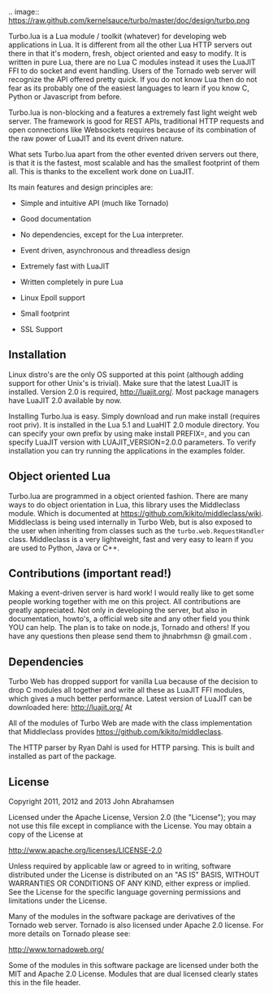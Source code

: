 .. image:: https://raw.github.com/kernelsauce/turbo/master/doc/design/turbo.png

Turbo.lua is a Lua module / toolkit (whatever) for developing web applications in Lua. It is different from all the other Lua HTTP servers out there in that it's modern, fresh, object oriented and easy to modify.
It is written in pure Lua, there are no Lua C modules instead it uses the LuaJIT FFI to do socket and event handling. Users of the Tornado web server will recognize the API offered pretty quick.
If you do not know Lua then do not fear as its probably one of the easiest languages to learn if you know C, Python or Javascript from before.

Turbo.lua is non-blocking and a features a extremely fast light weight web server. The framework is good for REST APIs, traditional HTTP requests and open connections like Websockets requires because of its combination of the raw
power of LuaJIT and its event driven nature.

What sets Turbo.lua apart from the other evented driven servers out there, is that it is the fastest, most scalable and has the smallest footprint of them all. This is thanks to the excellent work done on LuaJIT.

Its main features and design principles are:

- Simple and intuitive API (much like Tornado)

- Good documentation

- No dependencies, except for the Lua interpreter.

- Event driven, asynchronous and threadless design

- Extremely fast with LuaJIT

- Written completely in pure Lua

- Linux Epoll support

- Small footprint

- SSL Support

Installation
------------
Linux distro's are the only OS supported at this point (although adding support for other Unix's is trivial).
Make sure that the latest LuaJIT is installed. Version 2.0 is required, http://luajit.org/. Most package managers have LuaJIT 2.0 available by now.

Installing Turbo.lua is easy. Simply download and run make install (requires root priv). It is installed in the Lua 5.1 and LuaHIT 2.0 module directory. You can specify your own prefix by using make install PREFIX=<prefix>, and you can specify LuaJIT version with LUAJIT_VERSION=2.0.0 parameters. To verify installation you can try running the applications in the examples folder.

Object oriented Lua
-------------------
Turbo.lua are programmed in a object oriented fashion. There are many ways to do 
object orientation in Lua, this library uses the Middleclass module. Which is documented
at https://github.com/kikito/middleclass/wiki. Middleclass is being used internally in 
Turbo Web, but is also exposed to the user when inheriting from classes such as the
``turbo.web.RequestHandler`` class. Middleclass is a very lightweight, fast and very
easy to learn if you are used to Python, Java or C++. 

Contributions (important read!)
-----------------------------------------------
Making a event-driven server is hard work! I would really like to get some people working together with me on this project. All contributions are greatly appreciated. Not only in developing the server, but also in documentation, howto's, a official web site and any other field you think YOU can help. The plan is to take on node.js, Tornado and others! If you have any questions then please send them to jhnabrhmsn @ gmail.com .

Dependencies
------------
Turbo Web has dropped support for vanilla Lua because of the decision to drop C modules all together and write all these as LuaJIT FFI modules,
which gives a much better performance. Latest version of LuaJIT can be downloaded here: http://luajit.org/
At

All of the modules of Turbo Web are made with the class implementation that Middleclass provides <https://github.com/kikito/middleclass>. 

The HTTP parser by Ryan Dahl is used for HTTP parsing. This is built and installed as part of the package.

License
-------
Copyright 2011, 2012 and 2013 John Abrahamsen

Licensed under the Apache License, Version 2.0 (the "License");
you may not use this file except in compliance with the License.
You may obtain a copy of the License at

http://www.apache.org/licenses/LICENSE-2.0

Unless required by applicable law or agreed to in writing, software
distributed under the License is distributed on an "AS IS" BASIS,
WITHOUT WARRANTIES OR CONDITIONS OF ANY KIND, either express or implied.
See the License for the specific language governing permissions and
limitations under the License.

Many of the modules in the software package are derivatives of the 
Tornado web server. Tornado is also licensed under Apache 2.0 license.
For more details on Tornado please see:

<http://www.tornadoweb.org/>

Some of the modules in this software package are licensed under
both the MIT and Apache 2.0 License. Modules that are dual licensed 
clearly states this in the file header.

